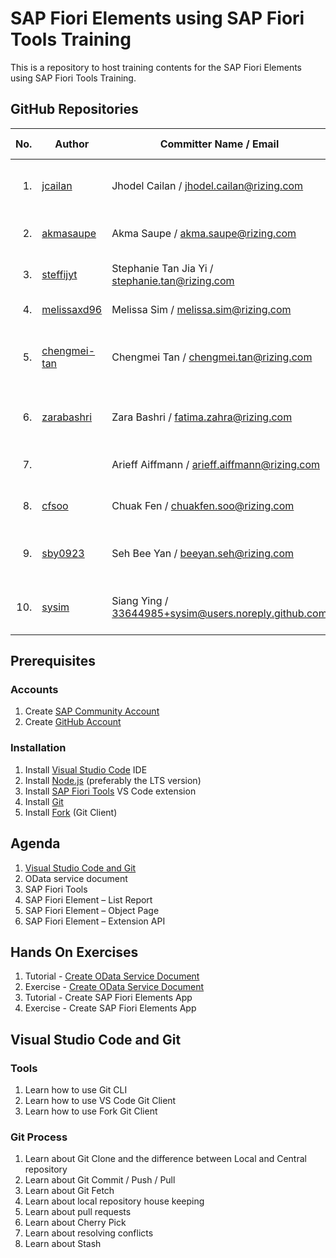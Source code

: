 # SAP Fiori Elements using SAP Fiori Tools Training

This is a repository to host training contents for the SAP Fiori Elements using SAP Fiori Tools Training.

## GitHub Repositories

| No. | Author | Committer Name / Email | Latest Commit / Date | Commits |
| ---:| ------ | ---------------------- | -------------------- |:-------:|
| 1. | [jcailan](https:&#x2F;&#x2F;github.com&#x2F;jcailan) | Jhodel Cailan / jhodel.cailan@rizing.com | [Added contents section](https:&#x2F;&#x2F;github.com&#x2F;jcailan&#x2F;fiori-element&#x2F;commit&#x2F;ad86a6b8116b4dd8ad657d3bbb54537ebb57abe1) / Fri Nov 06 2020 | [7](https:&#x2F;&#x2F;github.com&#x2F;jcailan&#x2F;fiori-element&#x2F;commits) |
| 2. | [akmasaupe](https:&#x2F;&#x2F;github.com&#x2F;akmasaupe) | Akma Saupe / akma.saupe@rizing.com | [update readme](https:&#x2F;&#x2F;github.com&#x2F;akmasaupe&#x2F;fiori-element&#x2F;commit&#x2F;36e82deed3387006fc8553d3f901ec1806044a51) / Fri Nov 06 2020 | [5](https:&#x2F;&#x2F;github.com&#x2F;akmasaupe&#x2F;fiori-element&#x2F;commits) |
| 3. | [steffijyt](https:&#x2F;&#x2F;github.com&#x2F;steffijyt) | Stephanie Tan Jia Yi / stephanie.tan@rizing.com | [change local user email](https:&#x2F;&#x2F;github.com&#x2F;steffijyt&#x2F;fiori-element&#x2F;commit&#x2F;f6bc772afa9b1cf2d21d0f014459c21dbe316ebb) / Fri Nov 06 2020 | [5](https:&#x2F;&#x2F;github.com&#x2F;steffijyt&#x2F;fiori-element&#x2F;commits) |
| 4. | [melissaxd96](https:&#x2F;&#x2F;github.com&#x2F;melissaxd96) | Melissa Sim / melissa.sim@rizing.com | [Updated](https:&#x2F;&#x2F;github.com&#x2F;melissaxd96&#x2F;fiori-element&#x2F;commit&#x2F;dafc6c90c0fa2d8f1c327321d155f3fc36347ef3) / Fri Nov 06 2020 | [15](https:&#x2F;&#x2F;github.com&#x2F;melissaxd96&#x2F;fiori-element&#x2F;commits) |
| 5. | [chengmei-tan](https:&#x2F;&#x2F;github.com&#x2F;chengmei-tan) | Chengmei Tan / chengmei.tan@rizing.com | [Another commit to change local email](https:&#x2F;&#x2F;github.com&#x2F;chengmei-tan&#x2F;fiori-element&#x2F;commit&#x2F;ea428d06df68ace7cd9d396841aae63a26f602b5) / Fri Nov 06 2020 | [17](https:&#x2F;&#x2F;github.com&#x2F;chengmei-tan&#x2F;fiori-element&#x2F;commits) |
| 6. | [zarabashri](https:&#x2F;&#x2F;github.com&#x2F;zarabashri) | Zara Bashri / fatima.zahra@rizing.com | [Add company email config](https:&#x2F;&#x2F;github.com&#x2F;zarabashri&#x2F;fiori-element&#x2F;commit&#x2F;f4acf356f047368127a4fcc842551de8f7a9e036) / Fri Nov 06 2020 | [7](https:&#x2F;&#x2F;github.com&#x2F;zarabashri&#x2F;fiori-element&#x2F;commits) |
| 7. | []() | Arieff Aiffmann / arieff.aiffmann@rizing.com | [adding local email](https:&#x2F;&#x2F;github.com&#x2F;arieffaiffmann&#x2F;fiori-element&#x2F;commit&#x2F;6c366b60117a5f30b310260c5932bbfc23ae3c8c) / Fri Nov 06 2020 | [12](https:&#x2F;&#x2F;github.com&#x2F;arieffaiffmann&#x2F;fiori-element&#x2F;commits) |
| 8. | [cfsoo](https:&#x2F;&#x2F;github.com&#x2F;cfsoo) | Chuak Fen / chuakfen.soo@rizing.com | [Update local email](https:&#x2F;&#x2F;github.com&#x2F;cfsoo&#x2F;fiori-element&#x2F;commit&#x2F;7c92173dcb87ed4b6b8a08a6bb74c4d18c48858e) / Fri Nov 06 2020 | [6](https:&#x2F;&#x2F;github.com&#x2F;cfsoo&#x2F;fiori-element&#x2F;commits) |
| 9. | [sby0923](https:&#x2F;&#x2F;github.com&#x2F;sby0923) | Seh Bee Yan / beeyan.seh@rizing.com | [update local email address](https:&#x2F;&#x2F;github.com&#x2F;sby0923&#x2F;fiori-element&#x2F;commit&#x2F;51fe6047c5f69ece8de9ba46ae1f455bcb200a68) / Fri Nov 06 2020 | [8](https:&#x2F;&#x2F;github.com&#x2F;sby0923&#x2F;fiori-element&#x2F;commits) |
| 10. | [sysim](https:&#x2F;&#x2F;github.com&#x2F;sysim) | Siang Ying / 33644985+sysim@users.noreply.github.com | [Fixed documentation (#2)](https:&#x2F;&#x2F;github.com&#x2F;sysim&#x2F;fiori-element&#x2F;commit&#x2F;553b5b8907f331569315676455fd203d4ac3b476) / Thu Nov 05 2020 | [4](https:&#x2F;&#x2F;github.com&#x2F;sysim&#x2F;fiori-element&#x2F;commits) |

## Prerequisites

### Accounts

1. Create [SAP Community Account](https://community.sap.com/)
2. Create [GitHub Account](https://github.com/join)

### Installation

1. Install [Visual Studio Code](https://code.visualstudio.com/download) IDE
2. Install [Node.js](https://nodejs.org/en/download/) (preferably the LTS version)
3. Install [SAP Fiori Tools](https://marketplace.visualstudio.com/items?itemName=SAPSE.sap-ux-fiori-tools-extension-pack) VS Code extension
4. Install [Git](https://git-scm.com/downloads)
5. Install [Fork](https://git-fork.com/) (Git Client)

## Agenda

1. [Visual Studio Code and Git](#visual-studio-code-and-git)
2. OData service document
3. SAP Fiori Tools
4. SAP Fiori Element – List Report
5. SAP Fiori Element – Object Page
6. SAP Fiori Element – Extension API

## Hands On Exercises

1. Tutorial - [Create OData Service Document](https://developers.sap.com/tutorials/hcp-webide-create-odata-model.html)
2. Exercise - [Create OData Service Document](https://vestapartners.sharepoint.com/:w:/s/DDCKL/EVNDaN_EKgpCiU6HcMJdBPoB5YPAIsrqBSPepsfQ9uiabQ?e=qnF9QF)
3. Tutorial - Create SAP Fiori Elements App
4. Exercise - Create SAP Fiori Elements App

## Visual Studio Code and Git

### Tools

1. Learn how to use Git CLI
2. Learn how to use VS Code Git Client
3. Learn how to use Fork Git Client

### Git Process

1. Learn about Git Clone and the difference between Local and Central repository
2. Learn about Git Commit / Push / Pull
3. Learn about Git Fetch
4. Learn about local repository house keeping
5. Learn about pull requests
6. Learn about Cherry Pick
7. Learn about resolving conflicts
8. Learn about Stash